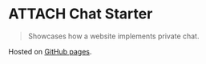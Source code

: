 # ATTACH Chat Starter

> Showcases how a website implements private chat.

Hosted on [GitHub pages](https://attach-live.github.io/attach-chat-starter/).

